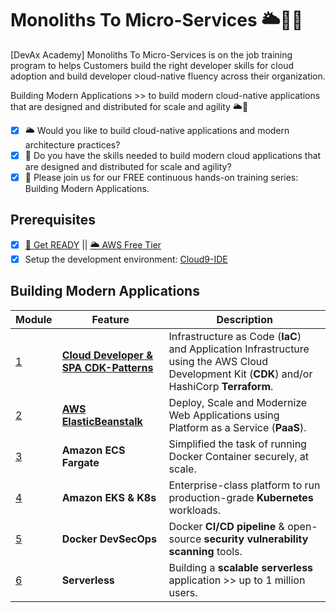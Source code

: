 # Monoliths To Micro-Services 🌥🎯🚀

[DevAx Academy] Monoliths To Micro-Services is on the job training program to helps Customers build the right developer skills for cloud adoption and build developer cloud-native fluency across their organization.

Building Modern Applications >> to build modern cloud-native applications that are designed and distributed for scale and agility 🌥🚀

* [x] 🌥 Would you like to build cloud-native applications and modern architecture practices? 
* [x] 🎯 Do you have the skills needed to build modern cloud applications that are designed and distributed for scale and agility? 
* [x] 🚀 Please join us for our FREE continuous hands-on training series: Building Modern Applications. 

## Prerequisites

* [x] [🚀 Get READY](https://devsecops.job4u.io/en/prerequisites) || [🌥 AWS Free Tier](https://aws.amazon.com/free)
* [x] Setup the development environment: [Cloud9-IDE](https://devsecops.job4u.io/en/prerequisites/bootstrap/)

## Building Modern Applications

Module | Feature | Description
------------ | ------------- | -------------
[1](./s3-website/README.md) | **[Cloud Developer & SPA CDK-Patterns](https://www.facebook.com/groups/modernapps/permalink/794258977836330/)** | Infrastructure as Code (**IaC**) and Application Infrastructure using the AWS Cloud Development Kit (**CDK**) and/or HashiCorp **Terraform**.
[2](./elasticbeanstalk/README.md) | **[AWS ElasticBeanstalk](https://www.facebook.com/groups/modernapps/permalink/796401030955458/)** | Deploy, Scale and Modernize Web Applications using Platform as a Service (**PaaS**).
[3](./ecs-fargate/README.md) | **Amazon ECS Fargate** | Simplified the task of running Docker Container securely, at scale.
[4](./eks/README.md) | **Amazon EKS & K8s** | Enterprise-class platform to run production-grade **Kubernetes** workloads.
[5](./docker/README.md) | **Docker DevSecOps** | Docker **CI/CD pipeline** & open-source **security vulnerability scanning** tools.
[6](./serverless/README.md) | **Serverless** | Building a **scalable serverless** application >> up to 1 million users.
